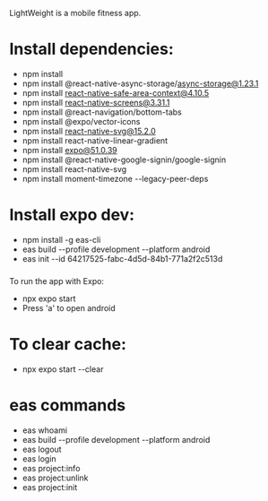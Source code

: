 LightWeight is a mobile fitness app.


# Install dependencies:
- npm install
- npm install @react-native-async-storage/async-storage@1.23.1
- npm install react-native-safe-area-context@4.10.5
- npm install react-native-screens@3.31.1
- npm install @react-navigation/bottom-tabs
- npm install @expo/vector-icons
-  npm install react-native-svg@15.2.0
- npm install react-native-linear-gradient
- npm install expo@51.0.39
- npm install @react-native-google-signin/google-signin
- npm install react-native-svg
- npm install moment-timezone --legacy-peer-deps


# Install expo dev: 
- npm install -g eas-cli
- eas build --profile development --platform android
- eas init --id 64217525-fabc-4d5d-84b1-771a2f2c513d

#####

To run the app with Expo:
- npx expo start
- Press 'a' to open android

# To clear cache:
- npx expo start --clear

# eas commands
- eas whoami
- eas build --profile development --platform android
- eas logout
- eas login
- eas project:info
- eas project:unlink
- eas project:init


